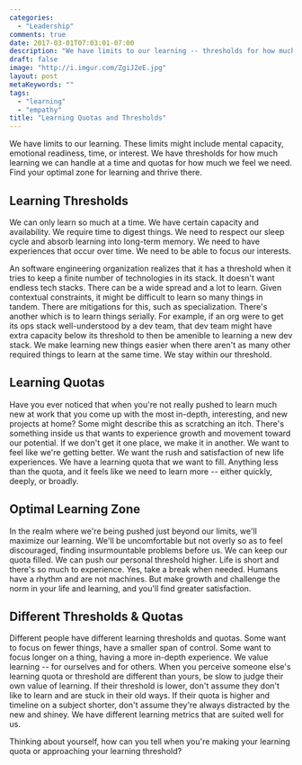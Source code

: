 ```yaml
---
categories:
  - "Leadership"
comments: true
date: 2017-03-01T07:03:01-07:00
description: "We have limits to our learning -- thresholds for how much we can take and quotas for how much we need.  Find your zone and thrive in it."
draft: false
image: "http://i.imgur.com/ZgiJ2eE.jpg"
layout: post
metaKeywords: ""
tags:
  - "learning"
  - "empathy"
title: "Learning Quotas and Thresholds"
---
```


We have limits to our learning.  These limits might include mental capacity, emotional readiness, time, or interest.  We have thresholds for how much learning we can handle at a time and quotas for how much we feel we need.  Find your optimal zone for learning and thrive there.

<!--more-->

## Learning Thresholds

We can only learn so much at a time.  We have certain capacity and availability.  We require time to digest things.  We need to respect our sleep cycle and absorb learning into long-term memory.  We need to have experiences that occur over time.  We need to be able to focus our interests.

An software engineering organization realizes that it has a threshold when it tries to keep a finite number of technologies in its stack.  It doesn't want endless tech stacks.  There can be a wide spread and a lot to learn.  Given contextual constraints, it might be difficult to learn so many things in tandem.  There are mitigations for this, such as specialization.  There's another which is to learn things serially.  For example, if an org were to get its ops stack well-understood by a dev team, that dev team might have extra capacity below its threshold to then be amenible to learning a new dev stack.  We make learning new things easier when there aren't as many other required things to learn at the same time.  We stay within our threshold.

## Learning Quotas

Have you ever noticed that when you're not really pushed to learn much new at work that you come up with the most in-depth, interesting, and new projects at home?  Some might describe this as scratching an itch.  There's something inside us that wants to experience growth and movement toward our potential.  If we don't get it one place, we make it in another.  We want to feel like we're getting better.  We want the rush and satisfaction of new life experiences.  We have a learning quota that we want to fill.  Anything less than the quota, and it feels like we need to learn more -- either quickly, deeply, or broadly.

## Optimal Learning Zone

In the realm where we're being pushed just beyond our limits, we'll maximize our learning.  We'll be uncomfortable but not overly so as to feel discouraged, finding insurmountable problems before us.  We can keep our quota filled.  We can push our personal threshold higher.  Life is short and there's so much to experience.  Yes, take a break when needed.  Humans have a rhythm and are not machines.  But make growth and challenge the norm in your life and learning, and you'll find greater satisfaction.

## Different Thresholds & Quotas

Different people have different learning thresholds and quotas.  Some want to focus on fewer things, have a smaller span of control.  Some want to focus longer on a thing, having a more in-depth experience.  We value learning -- for ourselves and for others.  When you perceive someone else's learning quota or threshold are different than yours, be slow to judge their own value of learning.  If their threshold is lower, don't assume they don't like to learn and are stuck in their old ways.  If their quota is higher and timeline on a subject shorter, don't assume they're always distracted by the new and shiney.  We have different learning metrics that are suited well for us.

Thinking about yourself, how can you tell when you're making your learning quota or approaching your learning threshold?

